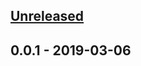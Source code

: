 <a name="unreleased"></a>

## [Unreleased]

<a name="0.0.1"></a>

## 0.0.1 - 2019-03-06

[unreleased]: https://gitlab.com/ridicorp/store/web-test/compare/0.0.1...HEAD
